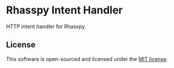 # Rhasspy Intent Handler

HTTP intent handler for Rhasspy.
## License

This software is open-sourced and licensed under the [MIT license](https://opensource.org/licenses/MIT).
